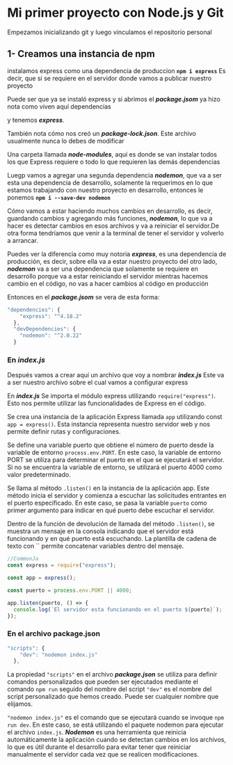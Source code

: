 # Mi primer proyecto con Node.js y Git

Empezamos inicializando git y luego vinculamos el repositorio personal

## 1- Creamos una instancia de npm

instalamos express como una dependencia de produccion **`npm i express`** Es decir, que si se requiere en el servidor donde vamos a publicar nuestro proyecto

Puede ser que ya se instaló express y si abrimos el **_package.jsom_** ya hizo nota como viven aquí dependencias

y tenemos **_express_**.

También nota cómo nos creó un **_package-lock.json_**. Este archivo usualmente nunca lo debes de modificar

Una carpeta llamada **_node-modules_**, aquí es donde se van instalar todos los que Express requiere o todo lo que requieren las demás dependencias

Luegp vamos a agregar una segunda dependencia **_nodemon_**, que va a ser esta una dependencia de desarrollo, solamente la requerimos en lo que estamos trabajando con nuestro proyecto en desarrollo, entonces le ponemos **`npm i --save-dev nodemon`**

Cómo vamos a estar haciendo muchos cambios en desarrollo, es decir, guardando cambios y agregando más funciones, **_nodemon_**, lo que va a hacer es detectar cambios en esos archivos y va a reiniciar el servidor.De otra forma tendríamos que venir a la terminal de tener el servidor y volverlo a arrancar.

Puedes ver la diferencia como muy notoria **_express_**, es una dependencia de producción, es decir, sobre ella va a estar nuestro proyecto del otro lado, **_nodemon_** va a ser una dependencia que solamente se requiere en desarrollo porque va a estar reiniciando el servidor mientras hacemos cambio en el código, no vas a hacer cambios al código en producción

Entonces en el **_package.jsom_** se vera de esta forma:

```js
"dependencies": {
    "express": "^4.18.2"
  },
  "devDependencies": {
    "nodemon": "^2.0.22"
  }
```

### En **_index.js_**

Después vamos a crear aquí un archivo que voy a nombrar **_index.js_** Este va a ser nuestro archivo sobre el cual vamos a configurar express

En **_index.js_** Se importa el módulo express utilizando `require("express")`. Esto nos permite utilizar las funcionalidades de Express en el código.

Se crea una instancia de la aplicación Express llamada `app` utilizando const `app = express()`. Esta instancia representa nuestro servidor web y nos permite definir rutas y configuraciones.

Se define una variable puerto que obtiene el número de puerto desde la variable de entorno `process.env.PORT`. En este caso, la variable de entorno PORT se utiliza para determinar el puerto en el que se ejecutará el servidor. Si no se encuentra la variable de entorno, se utilizará el puerto 4000 como valor predeterminado.

Se llama al método `.listen()` en la instancia de la aplicación app. Este método inicia el servidor y comienza a escuchar las solicitudes entrantes en el puerto especificado. En este caso, se pasa la variable `puerto` como primer argumento para indicar en qué puerto debe escuchar el servidor.

Dentro de la función de devolución de llamada del método `.listen()`, se muestra un mensaje en la consola indicando que el servidor está funcionando y en qué puerto está escuchando. La plantilla de cadena de texto con `` permite concatenar variables dentro del mensaje.

```js
//CommonJa
const express = require("express");

const app = express();

const puerto = process.env.PORT || 4000;

app.listen(puerto, () => {
  console.log(`El servidor esta funcionando en el puerto ${puerto}`);
});
```

### En el archivo package.json

```js
"scripts": {
    "dev": "nodemon index.js"
  },
```

La propiedad `"scripts"` en el archivo **_package.json_** se utiliza para definir comandos personalizados que pueden ser ejecutados mediante el comando `npm run` seguido del nombre del script
`"dev"` es el nombre del script personalizado que hemos creado. Puede ser cualquier nombre que elijamos.

`"nodemon index.js"` es el comando que se ejecutará cuando se invoque `npm run dev`. En este caso, se está utilizando el paquete nodemon para ejecutar el archivo `index.js`. **_Nodemon_** es una herramienta que reinicia automáticamente la aplicación cuando se detectan cambios en los archivos, lo que es útil durante el desarrollo para evitar tener que reiniciar manualmente el servidor cada vez que se realicen modificaciones.
